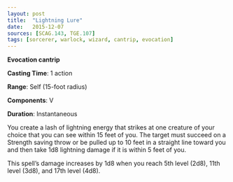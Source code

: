 ```yaml
---
layout: post
title:  "Lightning Lure"
date:   2015-12-07
sources: [SCAG.143, TGE.107]
tags: [sorcerer, warlock, wizard, cantrip, evocation]
---
```


**Evocation cantrip**

**Casting Time**: 1 action

**Range**: Self (15-foot radius)

**Components**: V

**Duration**: Instantaneous

You create a lash of lightning energy that strikes at one creature of your choice that you can see within 15 feet of you. The target must succeed on a Strength saving throw or be pulled up to 10 feet in a straight line toward you and then take 1d8 lightning damage if it is within 5 feet of you.

This spell’s damage increases by 1d8 when you reach 5th level (2d8), 11th level (3d8), and 17th level (4d8).
